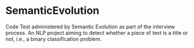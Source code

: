 # SemanticEvolution
Code Test administered by Semantic Evolution as part of the interview process. An NLP project aiming to detect whether a piece of text is a title or not, i.e., a binary classification problem.
